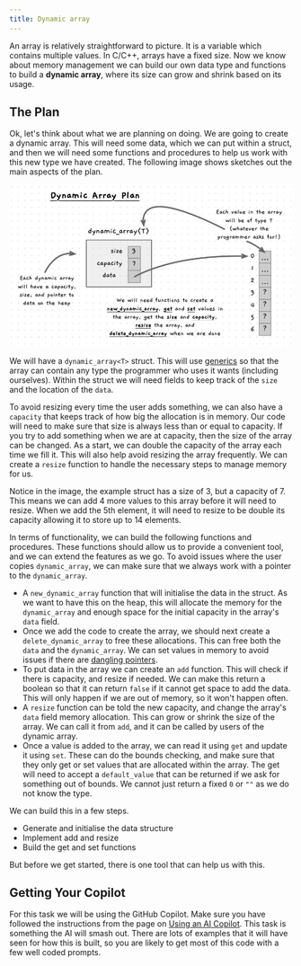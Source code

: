 ```yaml
---
title: Dynamic array
---
```


An array is relatively straightforward to picture. It is a variable which contains multiple values. In C/C++, arrays have a fixed size. Now we know about memory management we can build our own data type and functions to build a **dynamic array**, where its size can grow and shrink based on its usage.

## The Plan

Ok, let's think about what we are planning on doing. We are going to create a dynamic array. This will need some data, which we can put within a struct, and then we will need some functions and procedures to help us work with this new type we have created. The following image shows sketches out the main aspects of the plan.

![The plan to build a dynamic array](./images/dyn-arr-plan.png)

We will have a `dynamic_array<T>` struct. This will use [generics](../../1-concepts/06-generics) so that the array can contain any type the programmer who uses it wants (including ourselves). Within the struct we will need fields to keep track of the `size` and the location of the `data`.

To avoid resizing every time the user adds something, we can also have a `capacity` that keeps track of how big the allocation is in memory. Our code will need to make sure that size is always less than or equal to capacity. If you try to add something when we are at capacity, then the size of the array can be changed. As a start, we can double the capacity of the array each time we fill it. This will also help avoid resizing the array frequently. We can create a `resize` function to handle the necessary steps to manage memory for us.

Notice in the image, the example struct has a size of 3, but a capacity of 7. This means we can add 4 more values to this array before it will need to resize. When we add the 5th element, it will need to resize to be double its capacity allowing it to store up to 14 elements.

In terms of functionality, we can build the following functions and procedures. These functions should allow us to provide a convenient tool, and we can extend the features as we go. To avoid issues where the user copies `dynamic_array`, we can make sure that we always work with a pointer to the `dynamic_array`.

- A `new_dynamic_array` function that will initialise the data in the struct. As we want to have this on the heap, this will allocate the memory for the `dynamic_array` and enough space for the initial capacity in the array's `data` field.
- Once we add the code to create the array, we should next create a `delete_dynamic_array` to free these allocations. This can free both the `data` and the `dynamic_array`. We can set values in memory to avoid issues if there are [dangling pointers](../../1-concepts/05-3-dangling-pointer).
- To put data in the array we can create an `add` function. This will check if there is capacity, and resize if needed. We can make this return a boolean so that it can return `false` if it cannot get space to add the data. This will only happen if we are out of memory, so it won't happen often.
- A `resize` function can be told the new capacity, and change the array's `data` field memory allocation. This can grow or shrink the size of the array. We can call it from `add`, and it can be called by users of the dynamic array.
- Once a value is added to the array, we can read it using `get` and update it using `set`. These can do the bounds checking, and make sure that they only get or set values that are allocated within the array. The get will need to accept a `default_value` that can be returned if we ask for something out of bounds. We cannot just return a fixed `0` or `""` as we do not know the type.

We can build this in a few steps.

- Generate and initialise the data structure
- Implement add and resize
- Build the get and set functions

But before we get started, there is one tool that can help us with this.

## Getting Your Copilot

For this task we will be using the GitHub Copilot. Make sure you have followed the instructions from the page on [Using an AI Copilot](../../1-concepts/07-copilot). This task is something the AI will smash out. There are lots of examples that it will have seen for how this is built, so you are likely to get most of this code with a few well coded prompts.

